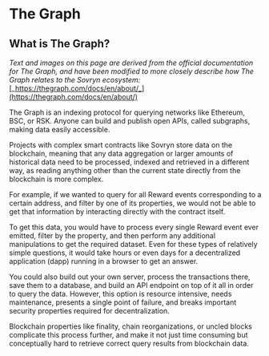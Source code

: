 # The Graph

## What is The Graph? <a href="#what-is-the-graph" id="what-is-the-graph"></a>

_Text and images on this page are derived from the official documentation for The Graph, and have been modified to more closely describe how The Graph relates to the Sovryn ecosystem:_ [_https://thegraph.com/docs/en/about/_](https://thegraph.com/docs/en/about/)

The Graph is an indexing protocol for querying networks like Ethereum, BSC, or RSK. Anyone can build and publish open APIs, called subgraphs, making data easily accessible.

Projects with complex smart contracts like Sovryn store data on the blockchain, meaning that any data aggregation or larger amounts of historical data need to be processed, indexed and retrieved in a different way, as reading anything other than the current state directly from the blockchain is more complex.

For example, if we wanted to query for all Reward events corresponding to a certain address, and filter by one of its properties, we would not be able to get that information by interacting directly with the contract itself.

To get this data, you would have to process every single Reward event ever emitted, filter by the property, and then perform any additional manipulations to get the required dataset. Even for these types of relatively simple questions, it would take hours or even days for a decentralized application (dapp) running in a browser to get an answer.

You could also build out your own server, process the transactions there, save them to a database, and build an API endpoint on top of it all in order to query the data. However, this option is resource intensive, needs maintenance, presents a single point of failure, and breaks important security properties required for decentralization.

Blockchain properties like finality, chain reorganizations, or uncled blocks complicate this process further, and make it not just time consuming but conceptually hard to retrieve correct query results from blockchain data.
